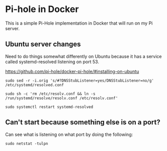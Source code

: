 # Pi-hole in Docker

This is a simple Pi-Hole implementation in Docker that will run on my Pi server.

## Ubuntu server changes

Need to do things somewhat differently on Ubuntu because it has a service called systemd-resolved listening on port 53.

https://github.com/pi-hole/docker-pi-hole/#installing-on-ubuntu

```
sudo sed -r -i.orig 's/#?DNSStubListener=yes/DNSStubListener=no/g' /etc/systemd/resolved.conf

sudo sh -c 'rm /etc/resolv.conf && ln -s /run/systemd/resolve/resolv.conf /etc/resolv.conf'

sudo systemctl restart systemd-resolved
```

## Can't start because something else is on a port?

Can see what is listening on what port by doing the following:

```
sudo netstat -tulpn
```
